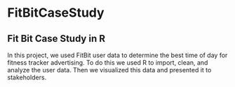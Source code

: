 # FitBitCaseStudy
## Fit Bit Case Study in R
In this project, we used FitBit user data to determine the best time of day for fitness tracker advertising. To do this we used R to import, clean, and analyze the user data. Then we visualized this data and presented it to stakeholders. 
